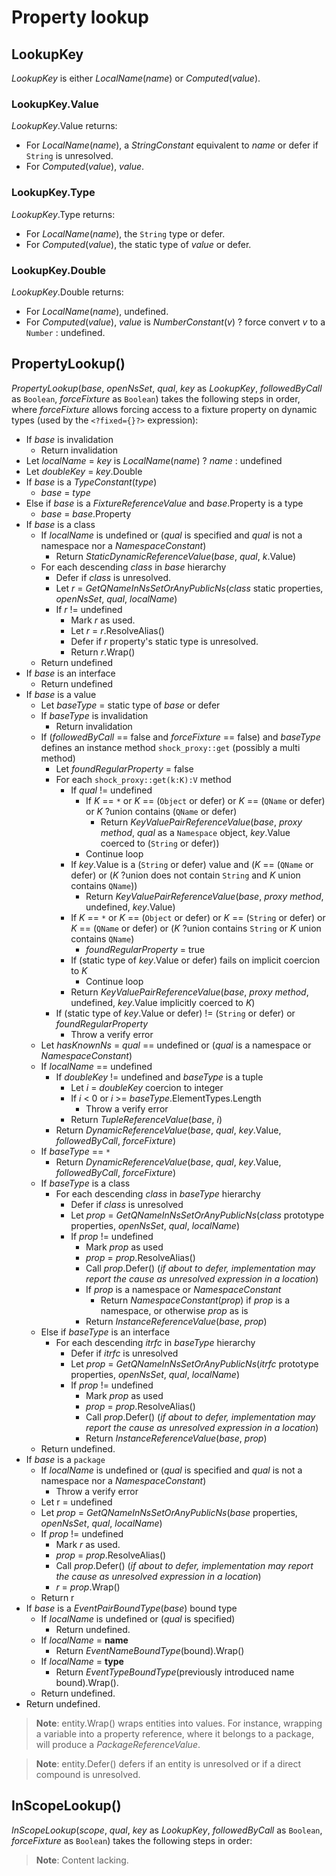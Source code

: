# Property lookup

## LookupKey

*LookupKey* is either *LocalName*(*name*) or *Computed*(*value*).

### LookupKey.Value

*LookupKey*.Value returns:

- For *LocalName*(*name*), a *StringConstant* equivalent to *name* or defer if `String` is unresolved.
- For *Computed*(*value*), *value*.

### LookupKey.Type

*LookupKey*.Type returns:

- For *LocalName*(*name*), the `String` type or defer.
- For *Computed*(*value*), the static type of *value* or defer.

### LookupKey.Double

*LookupKey*.Double returns:

- For *LocalName*(*name*), undefined.
- For *Computed*(*value*), *value* is *NumberConstant*(*v*) ? force convert *v* to a `Number` : undefined.

## PropertyLookup()

*PropertyLookup*(*base*, *openNsSet*, *qual*, *key* as *LookupKey*, *followedByCall* as `Boolean`, *forceFixture* as `Boolean`) takes the following steps in order, where *forceFixture* allows forcing access to a fixture property on dynamic types (used by the `<?fixed={}?>` expression):

- If *base* is invalidation
  - Return invalidation
- Let *localName* = *key* is *LocalName*(*name*) ? *name* : undefined
- Let *doubleKey* = *key*.Double
- If *base* is a *TypeConstant*(*type*)
  - *base* = *type*
- Else if *base* is a *FixtureReferenceValue* and *base*.Property is a type
  - *base* = *base*.Property
- If *base* is a class
  - If *localName* is undefined or (*qual* is specified and *qual* is not a namespace nor a *NamespaceConstant*)
    - Return *StaticDynamicReferenceValue*(*base*, *qual*, *k*.Value)
  - For each descending *class* in *base* hierarchy
    - Defer if *class* is unresolved.
    - Let *r* = *GetQNameInNsSetOrAnyPublicNs*(*class* static properties, *openNsSet*, *qual*, *localName*)
    - If *r* != undefined
      - Mark *r* as used.
      - Let *r* = *r*.ResolveAlias()
      - Defer if *r* property's static type is unresolved.
      - Return *r*.Wrap()
  - Return undefined
- If *base* is an interface
  - Return undefined
- If *base* is a value
  - Let *baseType* = static type of *base* or defer
  - If *baseType* is invalidation
    - Return invalidation
  - If (*followedByCall* == false and *forceFixture* == false) and *baseType* defines an instance method `shock_proxy::get` (possibly a multi method)
    - Let *foundRegularProperty* = false
    - For each `shock_proxy::get(k:K):V` method
      - If *qual* != undefined
        - If *K* == `*` or *K* == (`Object` or defer) or *K* == (`QName` or defer) or *K* ?union contains (`QName` or defer)
          - Return *KeyValuePairReferenceValue*(*base*, *proxy method*, *qual* as a `Namespace` object, *key*.Value coerced to (`String` or defer))
        - Continue loop
      - If *key*.Value is a (`String` or defer) value and (*K* == (`QName` or defer) or (*K* ?union does not contain `String` and *K* union contains `QName`))
        - Return *KeyValuePairReferenceValue*(*base*, *proxy method*, undefined, *key*.Value)
      - If *K* == `*` or *K* == (`Object` or defer) or *K* == (`String` or defer) or *K* == (`QName` or defer) or (*K* ?union contains `String` or *K* union contains `QName`)
        - *foundRegularProperty* = true
      - If (static type of *key*.Value or defer) fails on implicit coercion to *K*
        - Continue loop
      - Return *KeyValuePairReferenceValue*(*base*, *proxy method*, undefined, *key*.Value implicitly coerced to *K*)
    - If (static type of *key*.Value or defer) != (`String` or defer) or *foundRegularProperty*
      - Throw a verify error
  - Let *hasKnownNs* = *qual* == undefined or (*qual* is a namespace or *NamespaceConstant*)
  - If *localName* == undefined
    - If *doubleKey* != undefined and *baseType* is a tuple
      - Let *i* = *doubleKey* coercion to integer
      - If *i* < 0 or *i* >= *baseType*.ElementTypes.Length
        - Throw a verify error
      - Return *TupleReferenceValue*(*base*, *i*)
    - Return *DynamicReferenceValue*(*base*, *qual*, *key*.Value, *followedByCall*, *forceFixture*)
  - If *baseType* == `*`
    - Return *DynamicReferenceValue*(*base*, *qual*, *key*.Value, *followedByCall*, *forceFixture*)
  - If *baseType* is a class
    - For each descending *class* in *baseType* hierarchy
      - Defer if *class* is unresolved
      - Let *prop* = *GetQNameInNsSetOrAnyPublicNs*(*class* prototype properties, *openNsSet*, *qual*, *localName*)
      - If *prop* != undefined
        - Mark *prop* as used
        - *prop* = *prop*.ResolveAlias()
        - Call *prop*.Defer() (*if about to defer, implementation may report the cause as unresolved expression in a location*)
        - If *prop* is a namespace or *NamespaceConstant*
          - Return *NamespaceConstant*(*prop*) if *prop* is a namespace, or otherwise *prop* as is
        - Return *InstanceReferenceValue*(*base*, *prop*)
  - Else if *baseType* is an interface
    - For each descending *itrfc* in *baseType* hierarchy
      - Defer if *itrfc* is unresolved
      - Let *prop* = *GetQNameInNsSetOrAnyPublicNs*(*itrfc* prototype properties, *openNsSet*, *qual*, *localName*)
      - If *prop* != undefined
        - Mark *prop* as used
        - *prop* = *prop*.ResolveAlias()
        - Call *prop*.Defer() (*if about to defer, implementation may report the cause as unresolved expression in a location*)
        - Return *InstanceReferenceValue*(*base*, *prop*)
  - Return undefined.
- If *base* is a `package`
  - If *localName* is undefined or (*qual* is specified and *qual* is not a namespace nor a *NamespaceConstant*)
    - Throw a verify error
  - Let r = undefined
  - Let *prop* = *GetQNameInNsSetOrAnyPublicNs*(*base* properties, *openNsSet*, *qual*, *localName*)
  - If *prop* != undefined
    - Mark *r* as used.
    - *prop* = *prop*.ResolveAlias()
    - Call *prop*.Defer() (*if about to defer, implementation may report the cause as unresolved expression in a location*)
    - *r* = *prop*.Wrap()
  - Return r
- If *base* is a *EventPairBoundType*(*base*) bound type
  - If *localName* is undefined or (*qual* is specified)
    - Return undefined.
  - If *localName* = **name**
    - Return *EventNameBoundType*(bound).Wrap()
  - If *localName* = **type**
    - Return *EventTypeBoundType*(previously introduced name bound).Wrap().
  - Return undefined.
- Return undefined.

> **Note**: entity.Wrap() wraps entities into values. For instance, wrapping a variable into a property reference, where it belongs to a package, will produce a *PackageReferenceValue*.

> **Note**: entity.Defer() defers if an entity is unresolved or if a direct compound is unresolved.

## InScopeLookup()

*InScopeLookup*(*scope*, *qual*, *key* as *LookupKey*, *followedByCall* as `Boolean`, *forceFixture* as `Boolean`) takes the following steps in order:

> **Note**: Content lacking.